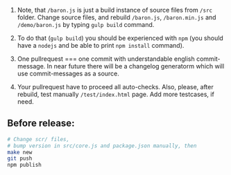 1. Note, that `/baron.js` is just a build instance of source files from `/src` folder. Change source files, and rebuild `/baron.js`, `/baron.min.js` and `/demo/baron.js` by typing `gulp build` command.

2. To do that (`gulp build`) you should be experienced with `npm` (you should have a `nodejs` and be able to print `npm install` command).

3. One pullrequest === one commit with understandable english commit-message. In near future there will be a changelog generatorm which will use commit-messages as a source.

4. Your pullrequest have to proceed all auto-checks. Also, please, after rebuild, test manually `/test/index.html` page. Add more testcases, if need.


## Before release:

```bash
# Change scr/ files,
# bump version in src/core.js and package.json manually, then
make new
git push
npm publish
```
